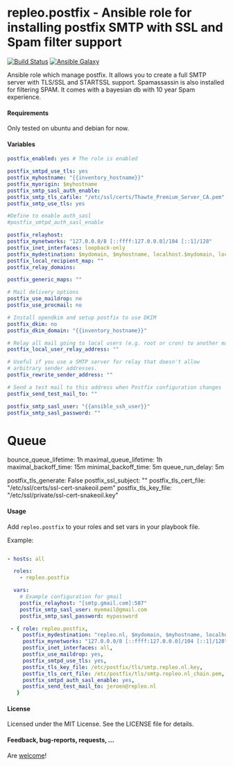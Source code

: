repleo.postfix - Ansible role for installing postfix SMTP with SSL and Spam filter support
==============

[![Build Status](http://img.shields.io/travis/repleo/ansible-role-postfix.svg?style=flat-square)](https://travis-ci.org/repleo/ansible-role-postfix)
[![Ansible Galaxy](http://img.shields.io/badge/galaxy-repleo.postfix-660198.svg?style=flat)](https://galaxy.ansible.com/repleo/postfix)

Ansible role which manage postfix. It allows you to create a full SMTP server with TLS/SSL and STARTSSL support. Spamassassin is also installed for filtering SPAM. It comes with a bayesian db with 10 year Spam experience.

#### Requirements

Only tested on ubuntu and debian for now.

#### Variables

```yaml
postfix_enabled: yes # The role is enabled

postfix_smtpd_use_tls: yes
postfix_myhostname: "{{inventory_hostname}}"
postfix_myorigin: $myhostname
postfix_smtp_sasl_auth_enable:
postfix_smtp_tls_cafile: "/etc/ssl/certs/Thawte_Premium_Server_CA.pem"
postfix_smtp_use_tls: yes

#Define to enable auth_sasl
#postfix_smtpd_auth_sasl_enable

postfix_relayhost:
postfix_mynetworks: "127.0.0.0/8 [::ffff:127.0.0.0]/104 [::1]/128"
postfix_inet_interfaces: loopback-only
postfix_mydestination: $mydomain, $myhostname, localhost.$mydomain, localhost
postfix_local_recipient_map: ""
postfix_relay_domains: 

postfix_generic_maps: ""

# Mail delivery options
postfix_use_maildrop: no
postfix_use_procmail: no

# Install opendkim and setup postfix to use DKIM
postfix_dkim: no
postfix_dkim_domain: "{{inventory_hostname}}"

# Relay all mail going to local users (e.g. root or cron) to another mail address
postfix_local_user_relay_address: ""

# Useful if you use a SMTP server for relay that doesn't allow
# arbitrary sender addresses.
postfix_rewrite_sender_address: ""

# Send a test mail to this address when Postfix configuration changes
postfix_send_test_mail_to: ""

postfix_smtp_sasl_user: "{{ansible_ssh_user}}"
postfix_smtp_sasl_password: ""
```

# Queue
bounce_queue_lifetime: 1h
maximal_queue_lifetime: 1h
maximal_backoff_time: 15m
minimal_backoff_time: 5m
queue_run_delay: 5m

postfix_tls_generate: False
postfix_ssl_subject: ""
postfix_tls_cert_file: "/etc/ssl/certs/ssl-cert-snakeoil.pem"
postfix_tls_key_file: "/etc/ssl/private/ssl-cert-snakeoil.key"


#### Usage

Add `repleo.postfix` to your roles and set vars in your playbook file.

Example:

```yaml

- hosts: all

  roles:
    - repleo.postfix

  vars:
    # Example configuration for gmail
    postfix_relayhost: "[smtp.gmail.com]:587"
    postfix_smtp_sasl_user: myemail@gmail.com
    postfix_smtp_sasl_password: mypassword
```

```yaml
 - { role: repleo.postfix,
     postfix_mydestination: "repleo.nl, $mydomain, $myhostname, localhost.$mydomain, localhost",
     postfix_mynetworks: "127.0.0.0/8 [::ffff:127.0.0.0]/104 [::1]/128",
     postfix_inet_interfaces: all,
     postfix_use_maildrop: yes,
     postfix_smtpd_use_tls: yes,
     postfix_tls_key_file: /etc/postfix/tls/smtp.repleo.nl.key,
     postfix_tls_cert_file: /etc/postfix/tls/smtp.repleo.nl_chain.pem,
     postfix_smtpd_auth_sasl_enable: yes,
     postfix_send_test_mail_to: jeroen@repleo.nl
   }
```

#### License

Licensed under the MIT License. See the LICENSE file for details.

#### Feedback, bug-reports, requests, ...

Are [welcome](https://github.com/repleo/repleo.postfix/issues)!
